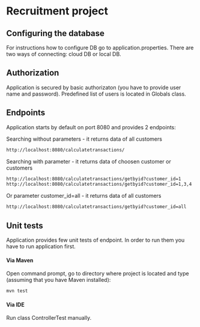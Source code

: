 # Recruitment project

## Configuring the database
For instructions how to configure DB go to application.properties. There are two ways of connecting: cloud DB or local DB.

## Authorization
Application is secured by basic authorizaton (you have to provide user name and password).
Predefined list of users is located in Globals class.
## Endpoints
Application starts by default on port 8080 and provides 2 endpoints:

Searching without parameters - it returns data of all customers

```bash
http://localhost:8080/calculatetransactions/
```
Searching with parameter - it returns data of choosen customer or customers

```bash
http://localhost:8080/calculatetransactions/getbyid?customer_id=1
http://localhost:8080/calculatetransactions/getbyid?customer_id=1,3,4
```

Or parameter customer_id=all - it returns data of all customers

```bash
http://localhost:8080/calculatetransactions/getbyid?customer_id=all
```

## Unit tests

Application provides few unit tests of endpoint. In order to run them you have to run application first.

#### Via Maven

Open command prompt, go to directory where project is located and type (assuming that you have Maven installed):

```bash
mvn test
```

#### Via IDE

Run class ControllerTest manually.